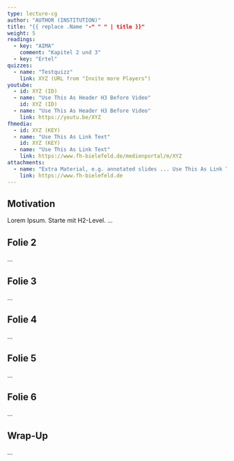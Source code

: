 ```yaml
---
type: lecture-cg
author: "AUTHOR (INSTITUTION)"
title: "{{ replace .Name "-" " " | title }}"
weight: 5
readings:
  - key: "AIMA"
    comment: "Kapitel 2 und 3"
  - key: "Ertel"
quizzes:
  - name: "Testquizz"
    link: XYZ (URL from "Invite more Players")
youtube:
  - id: XYZ (ID)
  - name: "Use This As Header H3 Before Video"
    id: XYZ (ID)
  - name: "Use This As Header H3 Before Video"
    link: https://youtu.be/XYZ
fhmedia:
  - id: XYZ (KEY)
  - name: "Use This As Link Text"
    id: XYZ (KEY)
  - name: "Use This As Link Text"
    link: https://www.fh-bielefeld.de/medienportal/m/XYZ
attachments:
  - name: "Extra Material, e.g. annotated slides ... Use This As Link Text"
    link: https://www.fh-bielefeld.de
---
```



## Motivation
Lorem Ipsum. Starte mit H2-Level.
...

## Folie 2
...

## Folie 3
...

## Folie 4
...

## Folie 5
...

## Folie 6
...

## Wrap-Up
...
